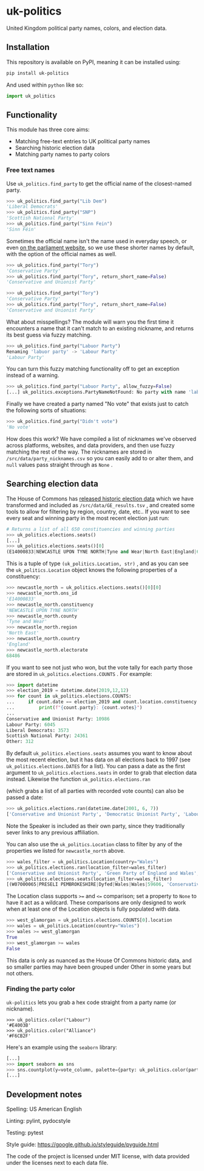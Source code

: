 # uk-politics

United Kingdom political party names, colors, and election data.

## Installation

This repository is available on PyPI, meaning it can be installed using:

```bash
pip install uk-politics
```

And used within `python` like so:

```python
import uk_politics
```

## Functionality

This module has three core aims:

 - Matching free-text entries to UK political party names
 - Searching historic election data
 - Matching party names to party colors

### Free text names

Use `uk_politics.find_party` to get the official name of the closest-named party.

```python
>>> uk_politics.find_party("Lib Dem")
'Liberal Democrats'
>>> uk_politics.find_party("SNP")
'Scottish National Party'
>>> uk_politics.find_party("Sinn Fein")
'Sinn Féin'
```

Sometimes the official name isn't the name used in everyday speech, 
or even [on the parliament website](https://www.parliament.uk/about/mps-and-lords/members/parties/), 
so we use these shorter names by default, with the option of the official names as well.

```python
>>> uk_politics.find_party("Tory")
'Conservative Party'
>>> uk_politics.find_party("Tory", return_short_name=False)
'Conservative and Unionist Party'
```

```python
>>> uk_politics.find_party("Tory")
'Conservative Party'
>>> uk_politics.find_party("Tory", return_short_name=False)
'Conservative and Unionist Party'
```

What about misspellings?
The module will warn you the first time it encounters a name
that it can't match to an existing nickname, 
and returns its best guess via fuzzy matching.

```python
>>> uk_politics.find_party("Labuor Party")
Renaming 'labuor party' -> 'Labour Party'
'Labour Party' 
```

You can turn this fuzzy matching functionality off to get an exception
instead of a warning.

```python
>>> uk_politics.find_party("Labuor Party", allow_fuzzy=False)
[...] uk_politics.exceptions.PartyNameNotFound: No party with name 'labuor party' was found.
```

Finally we have created a party named "No vote"
that exists just to catch the following sorts of situations:

```python
>>> uk_politics.find_party("Didn't vote")
'No vote'
```

How does this work?
We have compiled a list of nicknames we've observed
across platforms, websites, and data providers, 
and then use fuzzy matching the rest of the way.
The nicknames are stored in `/src/data/party_nicknames.csv` so you can easily add to or alter them, 
and `null` values pass straight through as `None` .

## Searching election data

The House of Commons has [released historic election data](https://commonslibrary.parliament.uk/research-briefings/cbp-8647/)
which we have transformed and included as `/src/data/GE_results.tsv` , 
and created some tools to allow for filtering by region, country, date, etc..
If you want to see every seat and winning party in the most recent election just run:

```python
# Returns a list of all 650 constituencies and winning parties
>>> uk_politics.elections.seats()
[...]
>>> uk_politics.elections.seats()[0]
(E14000833|NEWCASTLE UPON TYNE NORTH|Tyne and Wear|North East|England|68486, 'Labour Party')
```

This is a tuple of type `(uk_politics.Location, str)` , 
and as you can see the `uk_politics.Location` object knows the following properties
of a constituency:

```python
>>> newcastle_north = uk_politics.elections.seats()[0][0]
>>> newcastle_north.ons_id
'E14000833'
>>> newcastle_north.constituency
'NEWCASTLE UPON TYNE NORTH'
>>> newcastle_north.county
'Tyne and Wear'
>>> newcastle_north.region
'North East'
>>> newcastle_north.country
'England'
>>> newcastle_north.electorate
68486
```

If you want to see not just who won, but the vote tally for each party
those are stored in `uk_politics.elections.COUNTS` .
For example:

```python
>>> import datetime
>>> election_2019 = datetime.date(2019,12,12)
>>> for count in uk_politics.elections.COUNTS:
...     if count.date == election_2019 and count.location.constituency == "DUNDEE EAST":
...         print(f"{count.party}: {count.votes}")
... 
Conservative and Unionist Party: 10986
Labour Party: 6045
Liberal Democrats: 3573
Scottish National Party: 24361
Other: 312
```

By default `uk_politics.elections.seats` assumes you want to know about the most recent election, 
but it has data on all elections back to 1997
(see `uk_politics.elections.DATES` for a list).
You can pass a date as the first argument
to `uk_politics.elections.seats` in order to grab that election data instead.
Likewise the function `uk_politics.elections.ran`

(which grabs a list of all parties with recorded vote counts)
can also be passed a date:

```python
>>> uk_politics.elections.ran(datetime.date(2001, 6, 7))
['Conservative and Unionist Party', 'Democratic Unionist Party', 'Labour Party', 'Liberal Democrats', 'Other', 'Plaid Cymru - the Party of Wales', 'Scottish National Party', 'Sinn Féin', 'Social Democratic and Labour Party', 'Speaker', 'Ulster Unionist Party']
```

Note the Speaker is included as their own party, 
since they traditionally sever links to any previous affiliation.

You can also use the `uk_politics.Location` class to filter by
any of the properties we listed for `newcastle_north` above.

```python
>>> wales_filter = uk_politics.Location(country="Wales")
>>> uk_politics.elections.ran(location_filter=wales_filter)
['Conservative and Unionist Party', 'Green Party of England and Wales', 'Labour Party', 'Liberal Democrats', 'Other', 'Plaid Cymru - the Party of Wales', 'Reform UK']
>>> uk_politics.elections.seats(location_filter=wales_filter)
[(W07000065|PRESELI PEMBROKESHIRE|Dyfed|Wales|Wales|59606, 'Conservative and Unionist Party'), ...]
```

The Location class supports `>=` and `<=` comparison; 
set a property to `None` to have it act as a wildcard.
These comparisons are only designed to work when
at least one of the Location objects is fully populated
with data.

```python
>>> west_glamorgan = uk_politics.elections.COUNTS[0].location
>>> wales = uk_politics.Location(country="Wales")
>>> wales >= west_glamorgan
True
>>> west_glamorgan >= wales
False
```

This data is only as nuanced as the House Of Commons historic data, 
and so smaller parties may have been grouped under Other in some years but not others.

### Finding the party color

`uk-politics` lets you grab a hex code straight from a party name (or nickname).

```
>>> uk_politics.color("Labour")
'#E4003B'
>>> uk_politics.color("Alliance")
'#F6CB2F'
```

Here's an example using the `seaborn` library:

```python
[...]
>>> import seaborn as sns
>>> sns.countplot(y=vote_column, palette={party: uk_politics.color(party) for party in vote_column.unique()})
[...]
```

## Development notes

Spelling: US American English

Linting: pylint, pydocstyle

Testing: pytest

Style guide: https://google.github.io/styleguide/pyguide.html

The code of the project is licensed under MIT license, 
with data provided under the licenses next to each data file.
